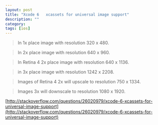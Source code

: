 ```yaml
---
layout: post
title: "Xcode 6   xcassets for universal image support"
description: ""
category: 
tags: [ios]
---
```


>In 1x place image with resolution 320 x 480. 

>In 2x place image with resolution 640 x 960. 

>In Retina 4 2x place image with resolution 640 x 1136. 

>in 3x place image with resolution 1242 x 2208. 

>Images of Retina 4 2x will upscale to resolution 750 x 1334. 

>Images 3x will downscale to resolution 1080 x 1920. 

[http://stackoverflow.com/questions/26020979/xcode-6-xcassets-for-universal-image-support](http://stackoverflow.com/questions/26020979/xcode-6-xcassets-for-universal-image-support)